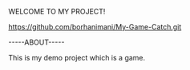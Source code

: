 WELCOME TO MY PROJECT!

https://github.com/borhanimani/My-Game-Catch.git

-----ABOUT-----

This is my demo project which is a game. 
